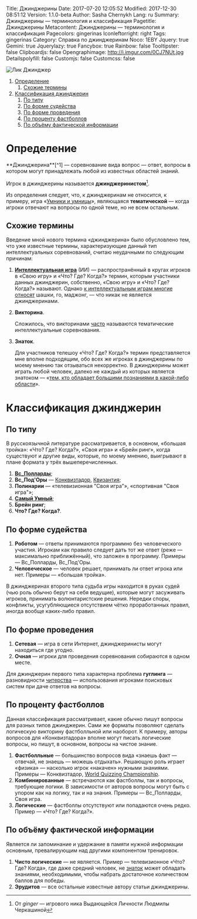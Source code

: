 Title: Джинджерины
Date: 2017-07-20 12:05:52
Modified: 2017-12-30 08:51:12
Version: 1.1.0-beta
Author: Sasha Chernykh
Lang: ru
Summary: Джинджерины — терминология и классификация
Pagetitle: Джинджерины
Metacontent: Джинджерины — терминология и классификация
Pagecolors: gingerinas
Iconleftorright: right
Tags: gingerinas
Category: Справка по джинджеринам
Noco: 1EBY
Jquery: true
Gemini: true
Jquerylazy: true
Fancybox: true
Rainbow: false
Tooltipster: false
Clipboardjs: false
Opengraphimage: http://i.imgur.com/0CJ7NUt.jpg
Detailspolyfill: false
Customjs: false
Customcss: false

![Лик Джинджер](http://i.imgur.com/0CJ7NUt.jpg)

<!-- MarkdownTOC -->

1. [Определение](#Определение)
    1. [Схожие термины](#Схожие-термины)
1. [Классификация джинджерин](#Классификация-джинджерин)
    1. [По типу](#По-типу)
    1. [По форме судейства](#По-форме-судейства)
    1. [По форме проведения](#По-форме-проведения)
    1. [По проценту фастболлов](#По-проценту-фастболлов)
    1. [По объёму фактической информации](#По-объёму-фактической-информации)

<!-- /MarkdownTOC -->

<a name="Определение"></a>
# Определение

<div class="SashaBlockquote" markdown="1">**Джинджерина**[^1] — соревнование вида вопрос — ответ, вопросы в котором могут принадлежать любой из известных областей знаний.</div>

Игрок в джинджерины называется **джинджеринистом**[^1].

Из определения следует, что, к джинджеринам не относится, к примеру, игра «[Умники и умницы](https://ru.wikipedia.org/wiki/%D0%A3%D0%BC%D0%BD%D0%B8%D1%86%D1%8B_%D0%B8_%D1%83%D0%BC%D0%BD%D0%B8%D0%BA%D0%B8)», являющаяся **тематической** — когда игроки отвечают на вопросы по одной теме, но не всем остальным.

<a name="Схожие-термины"></a>
## Схожие термины

Введение мной нового термина «джинджерина» было обусловлено тем, что уже известные термины, характеризующие данный тип интеллектуальных соревнований, считаю неудачными по следующим причинам:

1. **[Интеллектуальная игра](http://vladimirkhil.com/tv/intro)** (ИИ) — распространённый в кругах игроков в «Свою игру» и «Что? Где? Когда?» термин, которым участники данных джинджерин, собственно, «Свою игру» и «Что? Где? Когда?» называют. Однако [к интеллектуальным играм многие относят](https://www.science-education.ru/ru/article/view?id=1079) шашки, го, маджонг, — что никак не является джинджеринами.

1. **Викторина**.

    Сложилось, что викторинами [часто](http://kristinita.ru/#gsc.tab=0&gsc.q=%D0%B2%D0%B8%D0%BA%D1%82%D0%BE%D1%80%D0%B8%D0%BD%D0%B0) называются тематические интеллектуальные соревнования.

1. **Знаток**.

    Для участников телешоу «Что? Где? Когда?» термин представляется мне вполне подходящим, обо всех же игроках в джинджерины по моему мнению так отзываться некорректно. В джинджерины может играть любой человек, далеко не каждый из которых является знатоком — «[тем, кто обладает большими познаниями в какой-либо области](http://dic.academic.ru/dic.nsf/efremova/168768/%D0%97%D0%BD%D0%B0%D1%82%D0%BE%D0%BA)».

<a name="Классификация-джинджерин"></a>
# Классификация джинджерин

<a name="По-типу"></a>
## По типу

В русскоязычной литературе рассматривается, в основном, «большая тройка»: «Что? Где? Когда?», «Своя игра» и «Брейн ринг», когда существуют и другие виды, которые, по моему мнению, выигрывают в плане формата у трёх вышеперечисленных.

1. [**Вс_Полларды**](http://www.forumsi.org/showpost.php?p=37455);
1. **Вс_Под'Оры** — [Конквизтадор](https://ru.wikipedia.org/wiki/Conquiztador), [Квизантия](http://quizantia.ru/);
1. **Полинарии** — «телевизионная "Своя игра"», «спортивная "Своя игра"»;
1. [**Самый Умный**](https://ru.wikipedia.org/wiki/%D0%A1%D0%B0%D0%BC%D1%8B%D0%B9_%D1%83%D0%BC%D0%BD%D1%8B%D0%B9);
1. **Брейн ринг**;
1. **Что? Где? Когда?**.

<a name="По-форме-судейства"></a>
## По форме судейства

1. **Роботом** — ответы принимаются программно без человеческого участия. Игрокам как правило следует дать тот же ответ (реже — максимально приближённый), что заложен в программу. Примеры — Вс_Полларды, Вс_Под'Оры.
1. **Человеческое** — человек решает, принимать ли ответ игрока или нет. Примеры — «большая тройка».

В джинджеринах второго типа судьба игры находится в руках судей (чью роль обычно берут на себя ведущие), которые могут засуживать игроков, принимать волюнтаристские решения. Нередки споры, конфликты, усугубляющиеся отсутствием чётко проработанных правил, иногда вообще каких-либо правил.

<a name="По-форме-проведения"></a>
## По форме проведения

1. **Сетевая** — игра в сети Интернет, джинджеринисты могут находиться где угодно.
1. **Очная** — игроки для проведения соревнования собираются в одном месте.

Для джинджерин первого типа характерна проблема **гуглинга** — разновидности [читерства](http://wikireality.ru/wiki/%D0%A7%D0%B8%D1%82%D0%B5%D1%80%D1%81%D1%82%D0%B2%D0%BE_%D0%B2_%D1%81%D0%B5%D1%82%D0%B5%D0%B2%D1%8B%D1%85_%D0%B8%D0%B3%D1%80%D0%B0%D1%85) — использования игроками поисковых систем при даче ответов на вопросы.

<a name="По-проценту-фастболлов"></a>
## По проценту фастболлов

Данная классификация рассматривает, какие обычно пишут вопросы для разных типов джинджерин. Сами же форматы позволяют сделать логическую викторину фастболльной или наоборот. К примеру, авторы вопросов для «Конквизтадора» вполне могут писать логические вопросы, но пишут, в основном, вопросы на чистое знание.

1. **Фастболльные** — большинство вопросов вида «знаешь факт — отвечай, не знаешь — можешь отдыхать». Решающую роль играет «физика» — насколько игрок «накачен» нужными знаниями. Примеры — Конквизтадор, [World Quizzing Championship](https://en.wikipedia.org/wiki/World_Quizzing_Championship).
1. **Комбинированные** — встречаются как фастболлы, так и вопросы, требующие логики. В зависимости от авторов вопросы могут быть с упором как на логику, так и на знания. Примеры — Вс_Полларды, Своя игра.
1. **Логические** — фастболлы отсутствуют или попадаются очень редко. Пример — «Что? Где? Когда?».

<a name="По-объёму-фактической-информации"></a>
## По объёму фактической информации

Является ли запоминание и удержание в памяти нужной информации основным, превалирующим над другими компонентом тренировок.

1. **Чисто логические** — не является. Пример — телевизионное «Что? Где? Когда», где даже средний человек, не [знаток](#Схожие-термины) может обладать знаниями, необходимыми, чтобы набрать достаточное количеством баллов для победы.
1. **Эрудитов** — все остальные известные автору статьи джинджерины.


[^1]: От *ginger* — игрового ника Выдающейся Личности Людмилы Черкашиной
